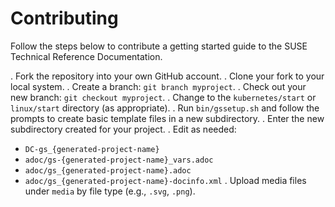 # Contributing

Follow the steps below to contribute a getting started guide
to the SUSE Technical Reference Documentation.

. Fork the repository into your own GitHub account.
. Clone your fork to your local system.
. Create a branch: `git branch myproject`.
. Check out your new branch: `git checkout myproject`.
. Change to the `kubernetes/start` or `linux/start` directory (as appropriate).
. Run `bin/gssetup.sh` and follow the prompts to create basic template files in a new subdirectory.
. Enter the new subdirectory created for your project.
. Edit as needed:
  - `DC-gs_{generated-project-name}`
  - `adoc/gs-{generated-project-name}_vars.adoc`
  - `adoc/gs_{generated-project-name}.adoc`
  - `adoc/gs_{generated-project-name}-docinfo.xml`
. Upload media files under `media` by file type (e.g., `.svg`, `.png`).


